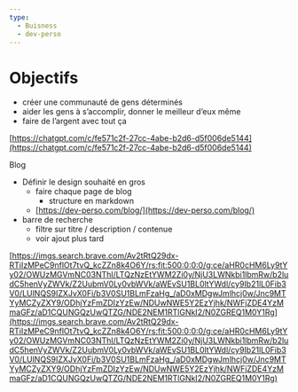 ```yaml
---
type:
  - Buisness
  - dev-perso
---
```

# Objectifs

- créer une communauté de gens déterminés
- aider les gens à s’accomplir, donner le meilleur d’eux même
- faire de l’argent avec tout ça

[https://chatgpt.com/c/fe571c2f-27cc-4abe-b2d6-d5f006de5144](https://chatgpt.com/c/fe571c2f-27cc-4abe-b2d6-d5f006de5144)

  

  

Blog

- Définir le design souhaité en gros
    - faire chaque page de blog
        - structure en markdown
    - [https://dev-perso.com/blog/](https://dev-perso.com/blog/)
- barre de recherche
    - filtre sur titre / description / contenue
    - voir ajout plus tard

[https://imgs.search.brave.com/Av2tRtQ29dx-RTiIzMPeC9nflOt7tvQ_kcZZn8k4O6Y/rs:fit:500:0:0:0/g:ce/aHR0cHM6Ly9tYy02/OWUzMGVmNC03NThl/LTQzNzEtYWM2Zi0y/NjU3LWNkbi1lbmRw/b2ludC5henVyZWVk/Z2UubmV0Ly0vbWVk/aWEvSU1BL0ltYWdl/cy9Ib21lL0Fib3V0/LUlNQS9IZXJvX0Fi/b3V0SU1BLmFzaHg_/aD0xMDgwJmlhcj0w/Jnc9MTYyMCZyZXY9/ODhjYzFmZDIzYzEw/NDUwNWE5Y2EzYjhk/NWFjZDE4YzMmaGFz/aD1CQUNGQzUwQTZG/NDE2NEM1RTlGNkI2/N0ZGREQ1M0Y1Rg](https://imgs.search.brave.com/Av2tRtQ29dx-RTiIzMPeC9nflOt7tvQ_kcZZn8k4O6Y/rs:fit:500:0:0:0/g:ce/aHR0cHM6Ly9tYy02/OWUzMGVmNC03NThl/LTQzNzEtYWM2Zi0y/NjU3LWNkbi1lbmRw/b2ludC5henVyZWVk/Z2UubmV0Ly0vbWVk/aWEvSU1BL0ltYWdl/cy9Ib21lL0Fib3V0/LUlNQS9IZXJvX0Fi/b3V0SU1BLmFzaHg_/aD0xMDgwJmlhcj0w/Jnc9MTYyMCZyZXY9/ODhjYzFmZDIzYzEw/NDUwNWE5Y2EzYjhk/NWFjZDE4YzMmaGFz/aD1CQUNGQzUwQTZG/NDE2NEM1RTlGNkI2/N0ZGREQ1M0Y1Rg)